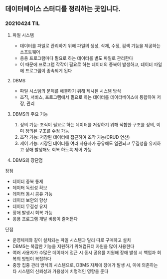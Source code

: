 ## 데이터베이스 스터디를 정리하는 곳입니다.

### 20210424 TIL
01. 파일 시스템
    - 데이터를 파일로 관리하기 위해 파일의 생성, 삭제, 수정, 검색 기능을 제공하는 소프트웨어
    - 응용 프로그램마다 필요로 하는 데이터를 별도 파일로 관리한다
    - 이 때문에 프로그램 각각이 필요로 하는 데이터의 중복이 발생하고, 데이터 파일에 프로그램이 종속되게 된다

02. DBMS
    - 파일 시스템의 문제를 해결하기 위해 제시된 시스템 방식
    - 조직, 서비스, 프로그램에서 필요로 하는 데이터를 데이터베이스에 통합하여 저장, 관리

03. DBMS의 주요 기능
    1) 정의 기능: 조직이 필요로 하는 데이터를 저장하기 위해 적합한 구조를 정의, 이미 정의된 구조를 수정 가능
    2) 조작 기능: 저장된 데이터에 접근하여 조작 가능(CRUD 연산)
    3) 제어 기능: 저장된 데이터를 여러 사용자가 공유해도 일관되고 무결성을 유지하고 장애 발생해도 회복 하도록 제어 가능

04. DBMS의 장단점

  장점
   - 데이터 중복 통제
   - 데이터 독립성 확보
   - 데이터 동시 공유 가능
   - 데이터 보안의 향상
   - 데이터 무결성 유지
   - 장애 발생시 회복 가능
   - 응용 프로그램 개발 비용이 줄어든다
  
  단점
   - 운영체제와 같이 설치되는 파일 시스템과 달리 따로 구매하고 설치
   - DBMS는 복잡한 기능을 지원하기 위해컴퓨터 자원을 많이 사용한다
   - 여러 사용자가 수많은 데이터에 접근 시 동시 공유를 지원해 장애 발생 시 백업과 회복의 방법이 복잡하다
   - 중앙 집중 관리 방식의 시스템으로, DBMS 자체에 장애가 발생 시, 이에 의존하는 타 시스템의 신뢰성과 가용성에 치명적인 영향을 준다
